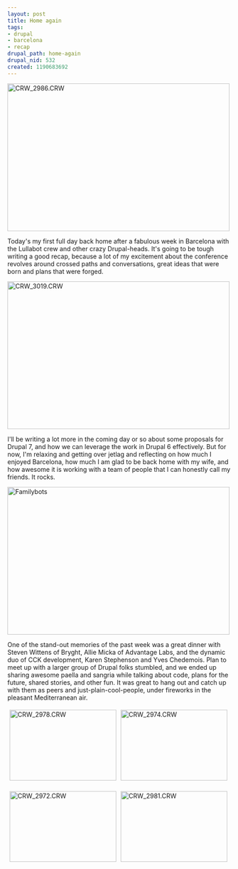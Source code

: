 ```yaml
--- 
layout: post
title: Home again
tags: 
- drupal
- barcelona
- recap
drupal_path: home-again
drupal_nid: 532
created: 1190683692
---
```

<a href="http://www.flickr.com/photos/jeffeaton/1420790806/" title="Photo Sharing"><img src="http://farm2.static.flickr.com/1345/1420790806_659330f095.jpg" width="500" height="332" alt="CRW_2986.CRW" /></a>

Today's my first full day back home after a fabulous week in Barcelona with the Lullabot crew and other crazy Drupal-heads. It's going to be tough writing a good recap, because a lot of my excitement about the conference revolves around crossed paths and conversations, great ideas that were born and plans that were forged.

<a href="http://www.flickr.com/photos/jeffeaton/1432999906/" title="Photo Sharing"><img src="http://farm2.static.flickr.com/1146/1432999906_70498ffbae.jpg" width="500" height="332" alt="CRW_3019.CRW" /></a>

I'll be writing a lot more in the coming day or so about some proposals for Drupal 7, and how we can leverage the work in Drupal 6 effectively. But for now, I'm relaxing and getting over jetlag and reflecting on how much I enjoyed Barcelona, how much I am glad to be back home with my wife, and how awesome it is working with a team of people that I can honestly call my friends. It rocks.

<a href="http://www.flickr.com/photos/jeffeaton/1432157061/" title="Photo Sharing"><img src="http://farm2.static.flickr.com/1248/1432157061_3b85dfbfcc.jpg" width="500" height="332" alt="Familybots" /></a>

One of the stand-out memories of the past week was a great dinner with Steven Wittens of Bryght, Allie Micka of Advantage Labs, and the dynamic duo of CCK development, Karen Stephenson and Yves Chedemois. Plan to meet up with a larger group of Drupal folks stumbled, and we ended up sharing awesome paella and sangria while talking about code, plans for the future, shared stories, and other fun. It was great to hang out and catch up with them as peers and just-plain-cool-people, under fireworks in the pleasant Mediterranean air.

<a href="http://www.flickr.com/photos/jeffeaton/1420774092/" title="Photo Sharing"><img hspace=5 vspace=5 src="http://farm2.static.flickr.com/1036/1420774092_45913765d6_m.jpg" width="240" height="159" alt="CRW_2978.CRW" /></a><a href="http://www.flickr.com/photos/jeffeaton/1420767872/" title="Photo Sharing"><img hspace=5 vspace=5 src="http://farm2.static.flickr.com/1222/1420767872_147e1a5da4_m.jpg" width="240" height="159" alt="CRW_2974.CRW" /></a>

<a href="http://www.flickr.com/photos/jeffeaton/1419881937/" title="Photo Sharing"><img hspace=5 vspace=5 src="http://farm2.static.flickr.com/1087/1419881937_162ee3be9c_m.jpg" width="240" height="159" alt="CRW_2972.CRW" /></a><a href="http://www.flickr.com/photos/jeffeaton/1420780174/" title="Photo Sharing"><img hspace=5 vspace=5 src="http://farm2.static.flickr.com/1224/1420780174_25149a4421_m.jpg" width="240" height="159" alt="CRW_2981.CRW" /></a>
